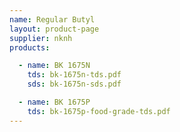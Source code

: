 ```yaml
---
name: Regular Butyl
layout: product-page
supplier: nknh
products:

  - name: BK 1675N
    tds: bk-1675n-tds.pdf
    sds: bk-1675n-sds.pdf

  - name: BK 1675P
    tds: bk-1675p-food-grade-tds.pdf
---
```

